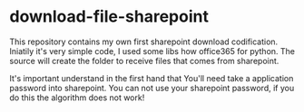 # download-file-sharepoint
This repository contains my own first sharepoint download codification. Iniatily it's very simple code, I used some libs how office365 for python.
The source will create the folder to receive files that comes from sharepoint.

It's important understand in the first hand that You'll need take a application password into sharepoint. 
You can not use your sharepoint password, if you do this the algorithm does not work!
